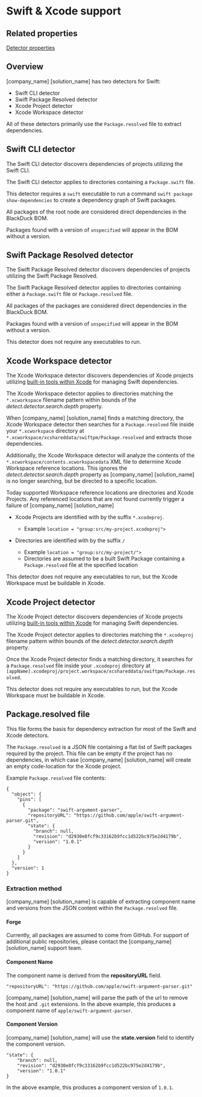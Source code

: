 # Swift & Xcode support

## Related properties

[Detector properties](../properties/detectors/swift.md)

## Overview

[company_name] [solution_name] has two detectors for Swift:

* Swift CLI detector
* Swift Package Resolved detector
* Xcode Project detector
* Xcode Workspace detector

All of these detectors primarily use the `Package.resolved` file to extract dependencies.

## Swift CLI detector

The Swift CLI detector discovers dependencies of projects utilizing the Swift CLI.

The Swift CLI detector applies to directories containing a `Package.swift` file.

This detector requires a `swift` executable to run a command `swift package show-dependencies` to create a dependency graph of Swift packages.

All packages of the root node are considered direct dependencies in the BlackDuck BOM.

Packages found with a version of `unspecified` will appear in the BOM without a version.

## Swift Package Resolved detector

The Swift Package Resolved detector discovers dependencies of projects utilizing the Swift Package Resolved.

The Swift Package Resolved detector applies to directories containing either a `Package.swift` file or `Package.resolved` file.

All packages of the packages are considered direct dependencies in the BlackDuck BOM.

Packages found with a version of `unspecified` will appear in the BOM without a version.

This detector does not require any executables to run.

## Xcode Workspace detector
The Xcode Workspace detector discovers dependencies of Xcode projects utilizing [built-in tools within Xcode](https://developer.apple.com/documentation/swift_packages/adding_package_dependencies_to_your_app) for managing Swift dependencies.

The Xcode Workspace detector applies to directories matching the `*.xcworkspace` filename pattern within bounds of the *detect.detector.search.depth* property.

When [company_name] [solution_name] finds a matching directory, the Xcode Workspace detector then searches for a `Package.resolved` file inside your `*.xcworkspace` directory at `*.xcworkspace/xcshareddata/swiftpm/Package.resolved` and extracts those dependencies.

Additionally, the Xcode Workspace detector will analyze the contents of the `*.xcworkspace/contents.xcworkspacedata` XML file to determine Xcode Workspace reference locations. This ignores the *detect.detector.search.depth* property as [company_name] [solution_name] is no longer searching, but be directed to a specific location.

Today supported Workspace reference locations are directories and Xcode Projects.
Any referenced locations that are not found currently trigger a failure of [company_name] [solution_name]
- Xcode Projects are identified with by the suffix `*.xcodeproj`. 
  - Example `location = "group:src/my-project.xcodeproj">`

- Directories are identified with by the suffix `/`
  - Example `location = "group:src/my-project/">`
  - Directories are assumed to be a built Swift Package containing a `Package.resolved` file at the specified location

This detector does not require any executables to run, but the Xcode Workspace must be buildable in Xcode.

## Xcode Project detector
The Xcode Project detector discovers dependencies of Xcode projects utilizing [built-in tools within Xcode](https://developer.apple.com/documentation/swift_packages/adding_package_dependencies_to_your_app) for managing Swift dependencies.

The Xcode Project detector applies to directories matching the `*.xcodeproj` filename pattern within bounds of the *detect.detector.search.depth* property.

Once the Xcode Project detector finds a matching directory, it searches for a `Package.resolved` file inside your `.xcodeproj` directory at `[appName].xcodeproj/project.workspace/xcshareddata/swiftpm/Package.resolved`.

This detector does not require any executables to run, but the Xcode Workspace must be buildable in Xcode.


## Package.resolved file

This file forms the basis for dependency extraction for most of the Swift and Xcode detectors.

The `Package.resolved` is a JSON file containing a flat list of Swift packages required by the project.
This file can be empty if the project has no dependencies, in which case [company_name] [solution_name] will create an empty code-location for the Xcode project.

Example `Package.resolved` file contents:
````
{
  "object": {
    "pins": [
      {
        "package": "swift-argument-parser",
        "repositoryURL": "https://github.com/apple/swift-argument-parser.git",
        "state": {
          "branch": null,
          "revision": "d2930e8fcf9c33162b9fcc1d522bc975e2d4179b",
          "version": "1.0.1"
        }
      }
    ]
  },
  "version": 1
}
````

### Extraction method
[company_name] [solution_name] is capable of extracting component name and versions from the JSON content within the `Package.resolved` file.

#### Forge
Currently, all packages are assumed to come from GitHub. For support of additional public repositories, please contact the [company_name] [solution_name] support team.

#### Component Name
The component name is derived from the **repositoryURL** field.
````
"repositoryURL": "https://github.com/apple/swift-argument-parser.git"
````
[company_name] [solution_name] will parse the path of the url to remove the host and `.git` extensions.
In the above example, this produces a component name of `apple/swift-argument-parser`.

#### Component Version
[company_name] [solution_name] will use the **state.version** field to identify the component version.
````
"state": {
    "branch": null,
    "revision": "d2930e8fcf9c33162b9fcc1d522bc975e2d4179b",
    "version": "1.0.1"
}
````
In the above example, this produces a component version of `1.0.1`.
